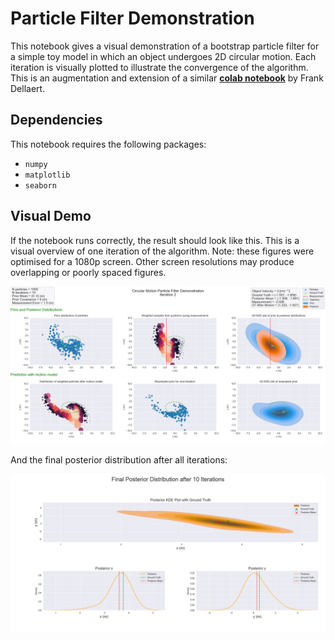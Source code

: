 # Particle Filter Demonstration

This notebook gives a visual demonstration of a bootstrap particle filter for
a simple toy model in which an object undergoes 2D circular motion.
Each iteration is visually plotted to illustrate the convergence of
the algorithm. This is an augmentation and extension of a similar
**[colab notebook](https://colab.research.google.com/drive/1AoGZAFa_8mG1jQAniV1q8bGZsMQnErzl?usp=sharing)**
by Frank Dellaert.

## Dependencies

This notebook requires the following packages:
- `numpy`
- `matplotlib`
- `seaborn`

## Visual Demo

If the notebook runs correctly, the result should look like this.
This is a visual overview of one iteration of the algorithm. Note:
these figures were optimised for a 1080p screen. Other screen
resolutions may produce overlapping or poorly spaced figures.

![ExampleIteration](Figures/Example_Iteration.png)

And the final posterior distribution after all iterations:

![ExampleIteration](Figures/Example_Posterior.png)

